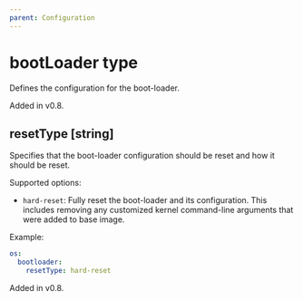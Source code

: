```yaml
---
parent: Configuration
---
```


# bootLoader type

Defines the configuration for the boot-loader.

Added in v0.8.

## resetType [string]

Specifies that the boot-loader configuration should be reset and how it should be reset.

Supported options:

- `hard-reset`: Fully reset the boot-loader and its configuration.
  This includes removing any customized kernel command-line arguments that were added to
  base image.

Example:

```yaml
os:
  bootloader:
    resetType: hard-reset
```

Added in v0.8.
